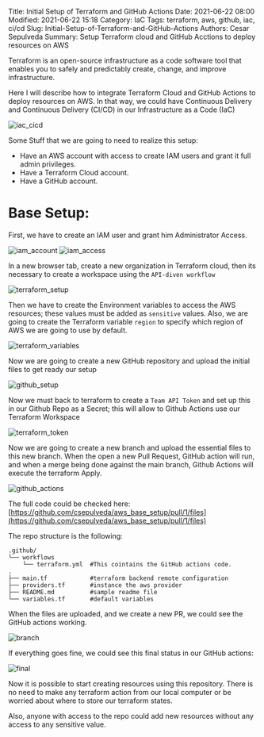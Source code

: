 Title: Initial Setup of Terraform and GitHub Actions
Date: 2021-06-22 08:00
Modified: 2021-06-22 15:18
Category: IaC
Tags: terraform, aws, github, iac, ci/cd
Slug: Initial-Setup-of-Terraform-and-GitHub-Actions
Authors: Cesar Sepulveda
Summary: Setup Terraform cloud and GitHub Acctions to deploy resources on AWS

Terraform is an open-source infrastructure as a code software tool that enables you to safely and predictably create, change, and improve infrastructure.

Here I will describe how to integrate Terraform Cloud and GitHub Actions to deploy resources on AWS.
In that way, we could have Continuous Delivery and Continuous Delivery (CI/CD) in our Infrastructure as a Code (IaC)

![iac_cicd](/images/post1/iac_cicd.png "iac_cicd")

Some Stuff that we are going to need to realize this setup:

* Have an AWS account with access to create IAM users and grant it full admin privileges.
* Have a Terraform Cloud account.
* Have a GitHub account.

# Base Setup:
First, we have to create an IAM user and grant him Administrator Access.

![iam_account](/images/post1/iam_account.png "Create Account")
![iam_access](/images/post1/iam_access.png "Grant Access")

In a new browser tab, create a new organization in Terraform cloud, then its necessary to create a workspace using the `API-diven workflow`

![terraform_setup](/images/post1/terraform_setup.png "terraform_setup")

Then we have to create the Environment variables to access the AWS resources; these values must be added as `sensitive` values.
Also, we are going to create the Terraform variable `region` to specify which region of AWS we are going to use by default.

![terraform_variables](/images/post1/terraform_variables.png "terraform_variables")

Now we are going to create a new GitHub repository and upload the initial files to get ready our setup

![github_setup](/images/post1/github_setup.png "github_setup")

Now we must back to terraform to create a `Team API Token` and set up this in our Github Repo as a Secret; this will allow to Github Actions use our Terraform Workspace

![terraform_token](/images/post1/terraform_token.png "terraform_token")

Now we are going to create a new branch and upload the essential files to this new branch.
When the open a new Pull Request, GitHub action will run, and when a merge being done against the main branch, Github Actions will execute the terraform Apply.

![github_actions](/images/post1/github_actions.png "github_actions")

The full code could be checked here:
[https://github.com/csepulveda/aws_base_setup/pull/1/files](https://github.com/csepulveda/aws_base_setup/pull/1/files)

The repo structure is the following:

```
.github/
└── workflows
    └── terraform.yml  #This cointains the GitHub actions code.
.
├── main.tf            #terraform backend remote configuration
├── providers.tf       #instance the aws provider
├── README.md          #sample readme file
└── variables.tf       #default variables
```

When the files are uploaded, and we create a new PR, we could see the GitHub actions working.

![branch](/images/post1/branch.png "branch")

If everything goes fine, we could see this final status in our GitHub actions:

![final](/images/post1/final.png "final")

Now it is possible to start creating resources using this repository. There is no need to make any terraform action from our local computer or be worried about where to store our terraform states.

Also, anyone with access to the repo could add new resources without any access to any sensitive value.
